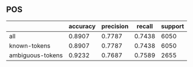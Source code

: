 
## POS

|                  | accuracy | precision | recall | support |
|------------------|----------|-----------|--------|---------|
| all              | 0.8907   | 0.7787    | 0.7438 | 6050    |
| known-tokens     | 0.8907   | 0.7787    | 0.7438 | 6050    |
| ambiguous-tokens | 0.9232   | 0.7687    | 0.7589 | 2655    |

